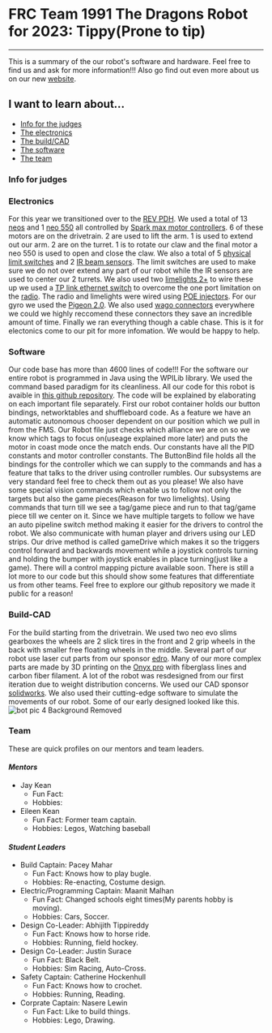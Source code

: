 # FRC Team 1991 The Dragons Robot for 2023: Tippy(Prone to tip)
--------------------------------------------------------------
This is a summary of the our robot's software and hardware. Feel free to find us and ask for more information!!! Also go find out even more about us on our new [website](https://team1991.vercel.app/). 

## I want to learn about...

- [Info for the judges](#Info-for-judges)
- [The electronics](#Electronics)
- [The build/CAD](#Build-CAD)
- [The software](#Software)
- [The team](#Team)

### Info for judges
   

### Electronics

For this year we transitioned over to the [REV PDH](https://www.revrobotics.com/rev-11-1850/). We used a total of 13 [neos](https://www.revrobotics.com/rev-21-1650/) and 1 [neo 550](https://www.revrobotics.com/rev-21-1651/) all controlled by [Spark max motor controllers](https://www.revrobotics.com/rev-11-2158/). 6 of these motors are on the drivetrain. 2 are used to lift the arm. 1 is used to extend out our arm. 2 are on the turret. 1 is to rotate our claw and the final motor a neo 550 is used to open and close the claw. We also a total of 5 [physical limit switches](https://www.grainger.com/product/6X292?gucid=N:N:PS:Paid:GGL:CSM-2295:4P7A1P:20501231&gclid=CjwKCAiAr4GgBhBFEiwAgwORrT3ftxPCb0evrn4rLCS0Aeh5ITvAahquKXvPsfDpjy86tjAc203kpBoC9pIQAvD_BwE&gclsrc=aw.ds) and 2 [IR beam sensors](https://learn.adafruit.com/ir-breakbeam-sensors). The limit switches are used to make sure we do not over extend any part of our robot while the IR sensors are used to center our 2 turrets. We also used two [limelights 2+](https://limelightvision.io/collections/products/products/limelight-2-plus) to wire these up we used a [TP link ethernet switch](https://www.amazon.com/TP-Link-Ethernet-Splitter-Unmanaged-TL-SF1005D/dp/B000FNFSPY/ref=asc_df_B000FNFSPY/?tag=hyprod-20&linkCode=df0&hvadid=309707619534&hvpos=&hvnetw=g&hvrand=5951270540427691936&hvpone=&hvptwo=&hvqmt=&hvdev=c&hvdvcmdl=&hvlocint=&hvlocphy=9003242&hvtargid=pla-352077286959&psc=1) to overcome the one port limitation on the [radio](https://www.andymark.com/products/open-mesh-om5p-ac-dual-band-1-17-gbps-access-point-radio). The radio and limelights were wired using [POE injectors](https://www.revrobotics.com/rev-11-1210/). For our gyro we used the [Pigeon 2.0](https://store.ctr-electronics.com/pigeon-2/). We also used [wago connectors](amazon.com/221-2401-WAGO-Lever-Nuts®-2-Conductor-Transparent/dp/B0BKR2SR7H/ref=sr_1_8?gclid=CjwKCAiAr4GgBhBFEiwAgwORrZ19wbIXQFmEIOo78psZ8gifpKCuclsqIOggxwHXLDQYCLN_y2NBBxoCZJYQAvD_BwE&hvadid=236856702852&hvdev=c&hvlocphy=9003242&hvnetw=g&hvqmt=e&hvrand=18177757179304087033&hvtargid=kwd-390596553309&hydadcr=25968_9904055&keywords=wago+electrical+wire+connectors&qid=1677777452&sr=8-8) everywhere we could we highly reccomend these connectors they save an incredible amount of time. Finally we ran everything though a cable chase. This is it for electonics come to our pit for more infomation. We would be happy to help.

### Software

Our code base has more than 4600 lines of code!!! For the software our entire robot is programmed in Java using the WPILib library. We used the command based paradigm for its cleanliness. All our code for this robot is avaible in [this github repository](https://github.com/FRC1991/Robot-2023). The code will be explained by elaborating on each important file separately. First our robot container holds our button bindings, networktables and shuffleboard code. As a feature we have an automatic autonomous chooser dependent on our position which we pull in from the FMS. Our Robot file just checks which alliance we are on so we know which tags to focus on(useage explained more later) and puts the motor in coast mode once the match ends. Our constants have all the PID constants and motor controller constants. The ButtonBind file holds all the bindings for the controller which we can supply to the commands and has a feature that talks to the driver using controller rumbles. Our subsystems are very standard feel free to check them out as you please! We also have some special vision commands which enable us to follow not only the targets but also the game pieces(Reason for two limelights). Using commands that turn till we see a tag/game piece and run to that tag/game piece till we center on it. Since we have multiple targets to follow we have an auto pipeline switch method making it easier for the drivers to control the robot. We also communicate with human player and drivers using our LED strips. Our drive method is called gameDrive which makes it so the triggers control forward and backwards movement while a joystick controls turning and holding the bumper with joystick enables in place turning(just like a game). There will a control mapping picture available soon. There is still a lot more to our code but this should show some features that differentiate us from other teams. Feel free to explore our github repository we made it public for a reason!

### Build-CAD

For the build starting from the drivetrain. We used two neo evo slims gearboxes the wheels are 2 slick tires in the front and 2 grip wheels in the back with smaller free floating wheels in the middle. Several part of our robot use laser cut parts from our sponsor [edro](https://www.edrocorp.com/). Many of our more complex parts are made by 3D printing on the [Onyx pro](https://www.matterhackers.com/store/l/markforged-onyx-pro-3d-printer/sk/M7G3XMM6?rcode=PMAX_PMax1&gclid=CjwKCAiAr4GgBhBFEiwAgwORrX6WDvfifAeTQ98QWj7aabm0clXXFauPA13wlM_1gyVPIr6BTqrYzxoCDzwQAvD_BwE) with fiberglass lines and carbon fiber filament. A lot of the robot was resdesigned from our first iteration due to weight distribution concerns. We used our CAD sponsor [solidworks](https://www.solidworks.com/). We also used their cutting-edge software to simulate the movements of our robot. Some of our early designed looked like this. ![bot pic 4 Background Removed](https://user-images.githubusercontent.com/77414408/222869248-86d48e6e-ddd1-42aa-9896-6272fef4801c.png)



### Team

These are quick profiles on our mentors and team leaders.

 #### ***Mentors***
- Jay Kean
    - Fun Fact: 
    - Hobbies: 
- Eileen Kean
    - Fun Fact: Former team captain.
    - Hobbies: Legos, Watching baseball

 #### ***Student Leaders***
 - Build Captain: Pacey Mahar
    - Fun Fact: Knows how to play bugle.
    - Hobbies: Re-enacting, Costume design.
 - Electric/Programming Captain: Maanit Malhan
    - Fun Fact: Changed schools eight times(My parents hobby is moving).
    - Hobbies: Cars, Soccer.
 - Design Co-Leader: Abhijith Tippireddy
    - Fun Fact: Knows how to horse ride.
    - Hobbies: Running, field hockey.
 - Design Co-Leader: Justin Surace
    - Fun Fact: Black Belt.
    - Hobbies: Sim Racing, Auto-Cross.
 - Safety Captain: Catherine Hockenhull
    - Fun Fact: Knows how to crochet.
    - Hobbies: Running, Reading.
 - Corprate Captain: Nasere Lewin
    - Fun Fact: Like to build things.
    - Hobbies: Lego, Drawing.




